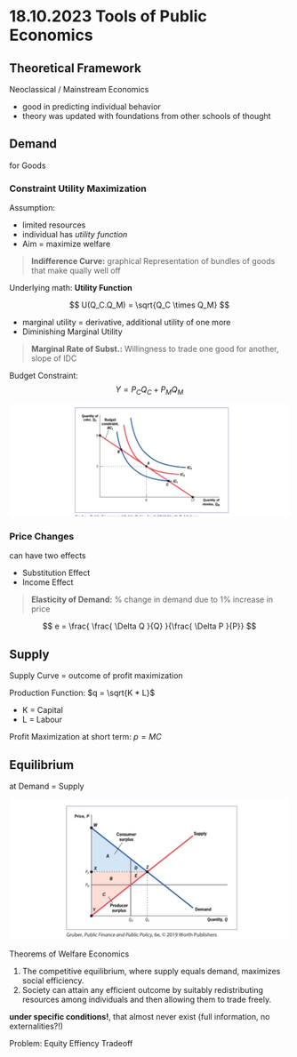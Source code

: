 # 18.10.2023 Tools of Public Economics

## Theoretical Framework

Neoclassical / Mainstream Economics

- good in predicting individual behavior
- theory was updated with foundations from other schools of thought

## Demand

for Goods

### Constraint Utility Maximization

Assumption:

- limited resources
- individual has *utility function*
- Aim = maximize welfare



> **Indifference Curve:** graphical Representation of bundles of goods that make qually well off



Underlying math: **Utility Function**

$$
U(Q_C.Q_M) = \sqrt{Q_C \times Q_M}
$$

- marginal utility = derivative, additional utility of one more
- Diminishing Marginal Utility



> **Marginal Rate of Subst.:** Willingness to trade one good for another, slope of IDC



Budget Constraint:
$$
Y = P_C Q_C+P_MQ_M
$$

![img](../images/2023-10-18_10-41-23.jpg)

### Price Changes

can have two effects

- Substitution Effect
- Income Effect



> **Elasticity of Demand:** % change in demand due to 1% increase in price


$$
e = \frac{ \frac{ \Delta Q }{Q} }{\frac{ \Delta P }{P}}
$$

## Supply

Supply Curve = outcome of profit maximization

Production Function: $q = \sqrt{K * L}$

- K = Capital
- L = Labour

Profit Maximization at short term: $p = MC$



## Equilibrium

 at Demand = Supply

![img](../images/2023-10-18_11-21-31.jpg)

Theorems of Welfare Economics

1. The competitive equilibrium, where supply equals demand, maximizes social efficiency.
2. Society can attain any efficient outcome by suitably redistributing resources among individuals and then allowing them to trade freely.

**under specific conditions!**, that almost never exist (full information, no externalities?!)

Problem: Equity Effiency Tradeoff

